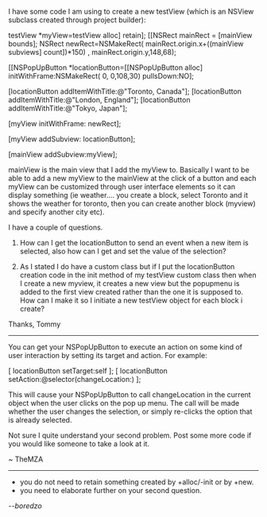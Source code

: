 I have some code I am using to create a new testView (which is an NSView subclass created through project builder):

    
testView *myView=testView alloc] retain];
[[NSRect mainRect = [mainView bounds];
NSRect newRect=NSMakeRect( mainRect.origin.x+((mainView subviews] count])*150) ,  mainRect.origin.y,148,68);     

[[NSPopUpButton *locationButton=[[NSPopUpButton alloc] initWithFrame:NSMakeRect( 0, 0,108,30)  pullsDown:NO];

[locationButton addItemWithTitle:@"Toronto, Canada"];
[locationButton addItemWithTitle:@"London, England"];
[locationButton addItemWithTitle:@"Tokyo, Japan"];  

[myView initWithFrame: newRect];
 
[myView addSubview: locationButton];

[mainView addSubview:myView];


mainView is the main view that I add the myView to. Basically I want to be able to add a new myView to the mainView at the click of a button and each myView can be customized through user interface elements so it can display something (ie weather.... you create a block, select Toronto and it shows the weather for toronto, then you can create another block (myview) and specify another city etc).


I have a couple of questions.

1. How can I get the locationButton to send an event when a new item is selected, also how can I get and set the value of the selection?

2. As I stated I do have a custom class but if I put the locationButton creation code in the init method of my testView custom class then when I create a new myview, it creates a new view but the popupmenu is added to the first view created rather than the one it is supposed to. How can I make it so I initiate a new testView object for each block i create?

Thanks,
Tommy

----

You can get your NSPopUpButton to execute an action on some kind of user interaction by setting its target and action. For example:

    
[ locationButton setTarget:self ];
[ locationButton setAction:@selector(changeLocation:) ];


This will cause your NSPopUpButton to call changeLocation in the current object when the user clicks on the pop up menu. The call will be made whether the user changes the selection, or simply re-clicks the option that is already selected.

Not sure I quite understand your second problem. Post some more code if you would like someone to take a look at it.

~ TheMZA

----


* you do not need to retain something created by +alloc/-init or by +new.
* you need to elaborate further on your second question.


*--boredzo*
